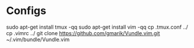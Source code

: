 # Configs

sudo apt-get install tmux -qq
sudo apt-get install vim -qq
cp .tmux.conf ../
cp .vimrc ../
git clone https://github.com/gmarik/Vundle.vim.git ~/.vim/bundle/Vundle.vim
